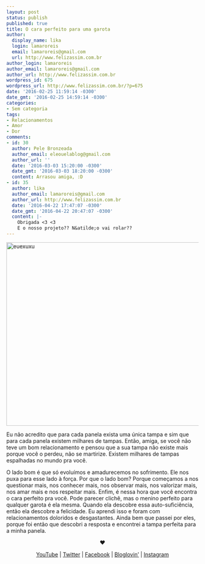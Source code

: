 ```yaml
---
layout: post
status: publish
published: true
title: O cara perfeito para uma garota
author:
  display_name: lika
  login: lamaroreis
  email: lamaroreis@gmail.com
  url: http://www.felizassim.com.br
author_login: lamaroreis
author_email: lamaroreis@gmail.com
author_url: http://www.felizassim.com.br
wordpress_id: 675
wordpress_url: http://www.felizassim.com.br/?p=675
date: '2016-02-25 11:59:14 -0300'
date_gmt: '2016-02-25 14:59:14 -0300'
categories:
- Sem categoria
tags:
- Relacionamentos
- Amor
- Dor
comments:
- id: 30
  author: Pele Bronzeada
  author_email: eleouelablog@gmail.com
  author_url: ''
  date: '2016-03-03 15:20:00 -0300'
  date_gmt: '2016-03-03 18:20:00 -0300'
  content: Arrasou amiga, :D
- id: 35
  author: lika
  author_email: lamaroreis@gmail.com
  author_url: http://www.felizassim.com.br
  date: '2016-04-22 17:47:07 -0300'
  date_gmt: '2016-04-22 20:47:07 -0300'
  content: |-
    Obrigada <3 <3
    E o nosso projeto?? N&atilde;o vai rolar??
---
```

<p><a href="http://www.felizassim.com.br/wp-content/uploads/2016/02/IMG_6117.jpg"><img class="aligncenter wp-image-677 size-large" src="http://www.felizassim.com.br/wp-content/uploads/2016/02/IMG_6117-1024x768.jpg" alt="euexuxu" width="640" height="480" /></a></p>
<p>Eu n&atilde;o acredito que para cada panela exista uma &uacute;nica&nbsp;tampa e sim que para cada panela existem milhares de tampas. Ent&atilde;o, amiga, se voc&ecirc; n&atilde;o teve um bom relacionamento e pensou que a sua tampa n&atilde;o existe mais porque voc&ecirc; o perdeu, n&atilde;o se martirize. Existem milhares de tampas espalhadas no mundo pra voc&ecirc;.</p>
<p>O lado bom &eacute; que s&oacute; evolu&iacute;mos e amadurecemos no sofrimento. Ele nos puxa para esse lado &agrave; for&ccedil;a. Por que o lado bom? Porque come&ccedil;amos a nos questionar mais, nos conhecer mais, nos observar mais, nos valorizar mais, nos amar mais e nos respeitar mais. Enfim, &eacute; nessa hora que voc&ecirc; encontra o cara perfeito pra voc&ecirc;. Pode parecer clich&ecirc;, mas o menino perfeito para qualquer garota &eacute; ela mesma. Quando ela descobre essa auto-sufici&ecirc;ncia, ent&atilde;o ela descobre a felicidade. Eu aprendi isso e foram com relacionamentos doloridos e desgastantes. Ainda bem que passei por eles, porque foi ent&atilde;o que descobri a resposta e encontrei a tampa perfeita para a minha panela.</p>
<p style="text-align: center;"><b>&hearts;</b></p></p>
<p style="text-align: center;"><a href="https://www.youtube.com/channel/UCTk3xkOSzWzf8Ba-wJN8jDA">YouTube</a> |&nbsp;<a href="https://twitter.com/lettiicee">Twitter</a>&nbsp;|&nbsp;<a href="http://www.facebook.com/blogfelizassim">Facebook</a>&nbsp;|&nbsp;<a href="https://www.bloglovin.com/blogs/feliz-assim-14224049">Bloglovin&rsquo;</a>&nbsp;|&nbsp;<a href="http://instagram.com/lettiicee">Instagram</a></p><br />
&nbsp;</p>
